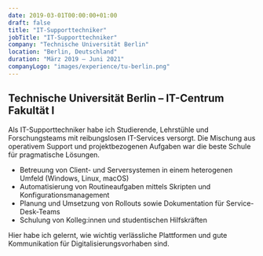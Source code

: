 ```yaml
---
date: 2019-03-01T00:00:00+01:00
draft: false
title: "IT-Supporttechniker"
jobTitle: "IT-Supporttechniker"
company: "Technische Universität Berlin"
location: "Berlin, Deutschland"
duration: "März 2019 – Juni 2021"
companyLogo: "images/experience/tu-berlin.png"
---
```

## Technische Universität Berlin – IT-Centrum Fakultät I

Als IT-Supporttechniker habe ich Studierende, Lehrstühle und Forschungsteams mit reibungslosen IT-Services versorgt. Die Mischung aus operativem Support und projektbezogenen Aufgaben war die beste Schule für pragmatische Lösungen.

- Betreuung von Client- und Serversystemen in einem heterogenen Umfeld (Windows, Linux, macOS)
- Automatisierung von Routineaufgaben mittels Skripten und Konfigurationsmanagement
- Planung und Umsetzung von Rollouts sowie Dokumentation für Service-Desk-Teams
- Schulung von Kolleg:innen und studentischen Hilfskräften

Hier habe ich gelernt, wie wichtig verlässliche Plattformen und gute Kommunikation für Digitalisierungsvorhaben sind.
